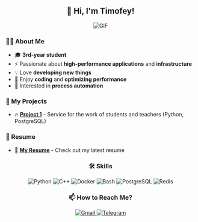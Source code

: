 <div align="center">

## 👋 Hi, I'm Timofey!

![GIF](https://media.giphy.com/media/QTfX9Ejfra3ZmNxh6B/giphy.gif)

</div>

### 🧑‍🎓 About Me

- 🎓 **3rd-year student**
- ⚡ Passionate about **high-performance applications** and **infrastructure**
- 💡 Love **developing new things**
- 🚀 Enjoy **coding** and **optimizing performance**
- 🤖 Interested in **process automation**

### 🚀 My Projects

- 🔥 **[Project 1](https://github.com/egorliap/api_course_project)** - Service for the work of students and teachers (Python, PostgreSQL)

### 📄 Resume

- 📜 **[My Resume](https://github.com/timamelko25/assets/resume.pdf)** - Check out my latest resume

<div align="center">

### 🛠️ Skills

<p>
  <img src="https://img.shields.io/badge/Python-3776AB?style=for-the-badge&logo=python&logoColor=white" alt="Python"> 
  <img src="https://img.shields.io/badge/C++-00599C?style=for-the-badge&logo=cplusplus&logoColor=white" alt="C++">
  <img src="https://img.shields.io/badge/Docker-2496ED?style=for-the-badge&logo=docker&logoColor=white" alt="Docker"> 
  <img src="https://img.shields.io/badge/Bash-4EAA25?style=for-the-badge&logo=gnu-bash&logoColor=white" alt="Bash">
  <img src="https://img.shields.io/badge/PostgreSQL-336791?style=for-the-badge&logo=postgresql&logoColor=white" alt="PostgreSQL"> 
  <img src="https://img.shields.io/badge/Redis-DC382D?style=for-the-badge&logo=redis&logoColor=white" alt="Redis">
</p>

### 📫 How to Reach Me?

<p>
  <a href="mailto:timofey.melko@gmail.com">
    <img src="https://img.shields.io/badge/Gmail-D14836?style=for-the-badge&logo=gmail&logoColor=white" alt="Gmail">
  </a>
  <a href="https://t.me/t_melko">
    <img src="https://img.shields.io/badge/Telegram-26A5E4?style=for-the-badge&logo=telegram&logoColor=white" alt="Telegram">
  </a>
</p>

</div>
